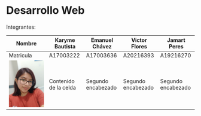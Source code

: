 # Desarrollo Web

Integrantes:

| Nombre | Karyme Bautista | Emanuel Chávez | Victor Flores | Jamart Peres | 
| ------------- | ------------- | ------------- | ------------- | ------------- |
| Matricula  | A17003222  | A17003636 | A20216393 | A19216270 | 
| ![Karyme](https://github.com/EmaRCB/DesarrolloWeb/blob/main/Recursos/BAUTISTA_KARYME.jpg)| Contenido de la celda  | Segundo encabezado | Segundo encabezado | Segundo encabezado | 
